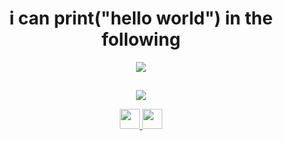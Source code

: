 <h1 align="center">
  i can print("hello world") in the following
</h1>
<p align="center">
  <a href="https://skillicons.dev">
    <img src="https://skillicons.dev/icons?i=html,css,js,react,tailwind,vite,robloxstudio,python,raspberrypi&perline=3" />
  </a>
</p>
<h2></h2>
<p align="center">
  <a href="https://skillicons.dev">
    <img src="https://skillicons.dev/icons?i=vscode,pycharm,idea,ae,ps,ai&theme=dark&perline=3" />
    <p align="center">
      <img height="32" width="32" src="https://cdn.simpleicons.org/kicad/light" />
      <img height="32" width="32" src="https://cdn.simpleicons.org/figma" />
    </p>
  </a>
</p>
